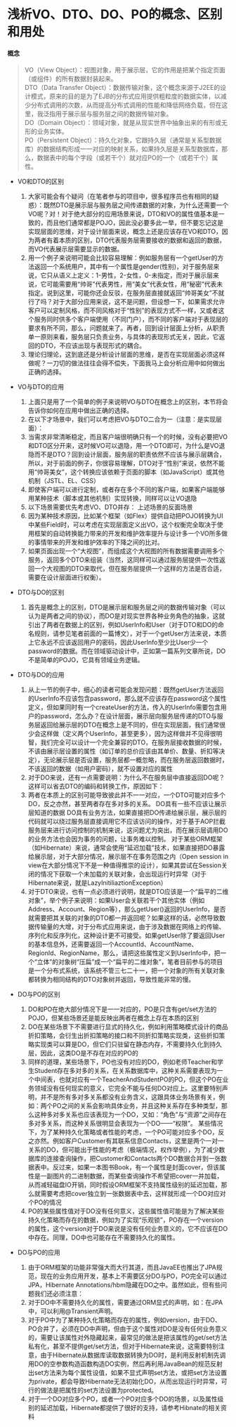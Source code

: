 # 浅析VO、DTO、DO、PO的概念、区别和用处

#### 概念
> VO（View Object）：视图对象，用于展示层，它的作用是把某个指定页面（或组件）的所有数据封装起来。   
  DTO（Data Transfer Object）：数据传输对象，这个概念来源于J2EE的设计模式，原来的目的是为了EJB的分布式应用提供粗粒度的数据实体，以减少分布式调用的次数，从而提高分布式调用的性能和降低网络负载，但在这里，我泛指用于展示层与服务层之间的数据传输对象。  
  DO（Domain Object）：领域对象，就是从现实世界中抽象出来的有形或无形的业务实体。   
  PO（Persistent Object）：持久化对象，它跟持久层（通常是关系型数据库）的数据结构形成一一对应的映射关系，如果持久层是关系型数据库，那么，数据表中的每个字段（或若干个）就对应PO的一个（或若干个）属性。
  
* VO和DTO的区别

  1. 大家可能会有个疑问（在笔者参与的项目中，很多程序员也有相同的疑惑）：既然DTO是展示层与服务层之间传递数据的对象，为什么还需要一个VO呢？对！对于绝大部分的应用场景来说，DTO和VO的属性值基本是一致的，而且他们通常都是POJO，因此没必要多此一举，但不要忘记这是实现层面的思维，对于设计层面来说，概念上还是应该存在VO和DTO，因为两者有着本质的区别，DTO代表服务层需要接收的数据和返回的数据，而VO代表展示层需要显示的数据。
  2. 用一个例子来说明可能会比较容易理解：例如服务层有一个getUser的方法返回一个系统用户，其中有一个属性是gender(性别)，对于服务层来说，它只从语义上定义：1-男性，2-女性，0-未指定，而对于展示层来说，它可能需要用“帅哥”代表男性，用“美女”代表女性，用“秘密”代表未指定。说到这里，可能你还会反驳，在服务层直接就返回“帅哥美女”不就行了吗？对于大部分应用来说，这不是问题，但设想一下，如果需求允许客户可以定制风格，而不同风格对于“性别”的表现方式不一样，又或者这个服务同时供多个客户端使用（不同门户），而不同的客户端对于表现层的要求有所不同，那么，问题就来了。再者，回到设计层面上分析，从职责单一原则来看，服务层只负责业务，与具体的表现形式无关，因此，它返回的DTO，不应该出现与表现形式的耦合。
  3. 理论归理论，这到底还是分析设计层面的思维，是否在实现层面必须这样做呢？一刀切的做法往往会得不偿失，下面我马上会分析应用中如何做出正确的选择。
  
* VO与DTO的应用
  
  1. 上面只是用了一个简单的例子来说明VO与DTO在概念上的区别，本节将会告诉你如何在应用中做出正确的选择。
  2. 在以下才场景中，我们可以考虑把VO与DTO二合为一（注意：是实现层面）： 
  3. 当需求非常清晰稳定，而且客户端很明确只有一个的时候，没有必要把VO和DTO区分开来，这时候VO可以退隐，用一个DTO即可，为什么是VO退隐而不是DTO？回到设计层面，服务层的职责依然不应该与展示层耦合，所以，对于前面的例子，你很容易理解，DTO对于“性别”来说，依然不能用“帅哥美女”，这个转换应该依赖于页面的脚本（如JavaScript）或其他机制（JSTL、EL、CSS）
  4. 即使客户端可以进行定制，或者存在多个不同的客户端，如果客户端能够用某种技术（脚本或其他机制）实现转换，同样可以让VO退隐
  5. 以下场景需要优先考虑VO、DTO并存： 
     上述场景的反面场景 
  6. 因为某种技术原因，比如某个框架（如Flex）提供自动把POJO转换为UI中某些Field时，可以考虑在实现层面定义出VO，这个权衡完全取决于使用框架的自动转换能力带来的开发和维护效率提升与设计多一个VO所多做的事情带来的开发和维护效率的下降之间的比对。
  7. 如果页面出现一个“大视图”，而组成这个大视图的所有数据需要调用多个服务，返回多个DTO来组装（当然，这同样可以通过服务层提供一次性返回一个大视图的DTO来取代，但在服务层提供一个这样的方法是否合适，需要在设计层面进行权衡）。
  
* DTO与DO的区别

  1. 首先是概念上的区别，DTO是展示层和服务层之间的数据传输对象（可以认为是两者之间的协议），而DO是对现实世界各种业务角色的抽象，这就引出了两者在数据上的区别，例如UserInfo和User（对于DTO和DO的命名规则，请参见笔者前面的一篇博文），对于一个getUser方法来说，本质上它永远不应该返回用户的密码，因此UserInfo至少比User少一个password的数据。而在领域驱动设计中，正如第一篇系列文章所说，DO不是简单的POJO，它具有领域业务逻辑。
 
* DTO与DO的应用
  
  1.  从上一节的例子中，细心的读者可能会发现问题：既然getUser方法返回的UserInfo不应该包含password，那么就不应该存在password这个属性定义，但如果同时有一个createUser的方法，传入的UserInfo需要包含用户的password，怎么办？在设计层面，展示层向服务层传递的DTO与服务层返回给展示层的DTO在概念上是不同的，但在实现层面，我们通常很少会这样做（定义两个UserInfo，甚至更多），因为这样做并不见得很明智，我们完全可以设计一个完全兼容的DTO，在服务层接收数据的时候，不该由展示层设置的属性（如订单的总价应该由其单价、数量、折扣等决定），无论展示层是否设置，服务层都一概忽略，而在服务层返回数据时，不该返回的数据（如用户密码），就不设置对应的属性
  2.  对于DO来说，还有一点需要说明：为什么不在服务层中直接返回DO呢？这样可以省去DTO的编码和转换工作，原因如下：
  3. 两者在本质上的区别可能导致彼此并不一一对应，一个DTO可能对应多个DO，反之亦然，甚至两者存在多对多的关系。 
     DO具有一些不应该让展示层知道的数据 
     DO具有业务方法，如果直接把DO传递给展示层，展示层的代码就可以绕过服务层直接调用它不应该访问的操作，对于基于AOP拦截服务层来进行访问控制的机制来说，这问题尤为突出，而在展示层调用DO的业务方法也会因为事务的问题，让事务难以控制。 
     对于某些ORM框架（如Hibernate）来说，通常会使用“延迟加载”技术，如果直接把DO暴露给展示层，对于大部分情况，展示层不在事务范围之内（Open session in view在大部分情况下不是一种值得推崇的设计），如果其尝试在Session关闭的情况下获取一个未加载的关联对象，会出现运行时异常（对于Hibernate来说，就是LazyInitiliaztionException）
  4. 对于DTO来说，也有一点必须进行说明，就是DTO应该是一个“扁平的二维对象”，举个例子来说明：如果User会关联若干个其他实体（例如Address、Account、Region等），那么getUser()返回的UserInfo，是否就需要把其关联的对象的DTO都一并返回呢？如果这样的话，必然导致数据传输量的大增，对于分布式应用来说，由于涉及数据在网络上的传输、序列化和反序列化，这种设计更不可接受。如果getUser除了要返回User的基本信息外，还需要返回一个AccountId、AccountName、RegionId、RegionName，那么，请把这些属性定义到UserInfo中，把一个“立体”的对象树“压扁”成一个“扁平的二维对象”，笔者目前参与的项目是一个分布式系统，该系统不管三七二十一，把一个对象的所有关联对象都转换为相同结构的DTO对象树并返回，导致性能非常的慢。
  
* DO与PO的区别

  1. DO和PO在绝大部分情况下是一一对应的，PO是只含有get/set方法的POJO，但某些场景还是能反映出两者在概念上存在本质的区别
  2. DO在某些场景下不需要进行显式的持久化，例如利用策略模式设计的商品折扣策略，会衍生出折扣策略的接口和不同折扣策略实现类，这些折扣策略实现类可以算是DO，但它们只驻留在静态内存，不需要持久化到持久层，因此，这类DO是不存在对应的PO的
  3. 同样的道理，某些场景下，PO也没有对应的DO，例如老师Teacher和学生Student存在多对多的关系，在关系数据库中，这种关系需要表现为一个中间表，也就对应有一个TeacherAndStudentPO的PO，但这个PO在业务领域没有任何现实的意义，它完全不能与任何DO对应上。这里要特别声明，并不是所有多对多关系都没有业务含义，这跟具体业务场景有关，例如：两个PO之间的关系会影响具体业务，并且这种关系存在多种类型，那么这种多对多关系也应该表现为一个DO，又如：“角色”与“资源”之间存在多对多关系，而这种关系很明显会表现为一个DO——“权限”。 
     某些情况下，为了某种持久化策略或者性能的考虑，一个PO可能对应多个DO，反之亦然。例如客户Customer有其联系信息Contacts，这里是两个一对一关系的DO，但可能出于性能的考虑（极端情况，权作举例），为了减少数据库的连接查询操作，把Customer和Contacts两个DO数据合并到一张数据表中。反过来，如果一本图书Book，有一个属性是封面cover，但该属性是一副图片的二进制数据，而某些查询操作不希望把cover一并加载，从而减轻磁盘IO开销，同时假设ORM框架不支持属性级别的延迟加载，那么就需要考虑把cover独立到一张数据表中去，这样就形成一个DO对应对个PO的情况
  4. PO的某些属性值对于DO没有任何意义，这些属性值可能是为了解决某些持久化策略而存在的数据，例如为了实现“乐观锁”，PO存在一个version的属性，这个version对于DO来说是没有任何业务意义的，它不应该在DO中存在。同理，DO中也可能存在不需要持久化的属性。
  
* DO与PO的应用 
 
  1. 由于ORM框架的功能非常强大而大行其道，而且JavaEE也推出了JPA规范，现在的业务应用开发，基本上不需要区分DO与PO，PO完全可以通过JPA，Hibernate Annotations/hbm隐藏在DO之中。虽然如此，但有些问题我们还必须注意： 
  2. 对于DO中不需要持久化的属性，需要通过ORM显式的声明，如：在JPA中，可以利用@Transient声明。 
  3. 对于PO中为了某种持久化策略而存在的属性，例如version，由于DO、PO合并了，必须在DO中声明，但由于这个属性对DO是没有任何业务意义的，需要让该属性对外隐藏起来，最常见的做法是把该属性的get/set方法私有化，甚至不提供get/set方法，但对于Hibernate来说，这需要特别注意，由于Hibernate从数据库读取数据转换为DO时，是利用反射机制先调用DO的空参数构造函数构造DO实例，然后再利用JavaBean的规范反射出set方法来为每个属性设值，如果不显式声明set方法，或把set方法设置为private，都会导致Hibernate无法初始化DO，从而出现运行时异常，可行的做法是把属性的set方法设置为protected。 
  4. 对于一个DO对应多个PO，或者一个PO对应多个DO的场景，以及属性级别的延迟加载，Hibernate都提供了很好的支持，请参考Hibnate的相关资料
